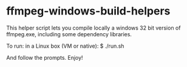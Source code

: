 ffmpeg-windows-build-helpers
============================

This helper script lets you compile locally a windows 32 bit version of ffmpeg.exe,
including some dependency libraries.

To run:
in a Linux box (VM or native):
$ ./run.sh

And follow the prompts.
Enjoy!
